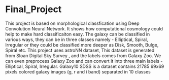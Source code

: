 # Final_Project
This project is based on morphological classfication using Deep Convolution Neural Network. It 
shows how computational cosmology could help to make hard classificaiton easy. The galaxy can 
be classified in various ways, they can be in three classes namely - Elliptical, Spiral, Irregular or 
they could be classified more deeper as Disk, Smooth, Bulge, Spiral etc.
This project uses astroNN dataset, This dataset is generated from Sloan Digital Sky Survey , and 
the labels comes from Galaxy Zoo. We can even preprocess Galaxy Zoo and can convert it into 
three main labels - Elliptical, Spiral, Irregular. Galaxy10 SDSS is a dataset contains 21785 69x69 
pixels colored galaxy images (g, r and i band) separated in 10 classes
